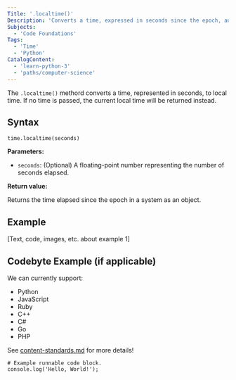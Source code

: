 ```yaml
---
Title: '.localtime()'
Description: 'Converts a time, expressed in seconds since the epoch, and coverts it to the local time.' 
Subjects:
  - 'Code Foundations'
Tags:
  - 'Time'
  - 'Python'
CatalogContent:
  - 'learn-python-3'
  - 'paths/computer-science'
---
```


The `.localtime()` methord converts a time, represented in seconds, to local time. If no time is passed, the current local time will be returned instead.

## Syntax

```pseudo
time.localtime(seconds)
```

**Parameters:**

- `seconds`: (Optional) A floating-point number representing the number of seconds elapsed.

**Return value:**

Returns the time elapsed since the epoch in a system as an object. 

## Example

[Text, code, images, etc. about example 1]

## Codebyte Example (if applicable)

We can currently support:

- Python
- JavaScript
- Ruby
- C++
- C#
- Go
- PHP

See [content-standards.md](https://github.com/Codecademy/docs/blob/main/documentation/content-standards.md) for more details!

```codebyte/js
# Example runnable code block.
console.log('Hello, World!');
```
